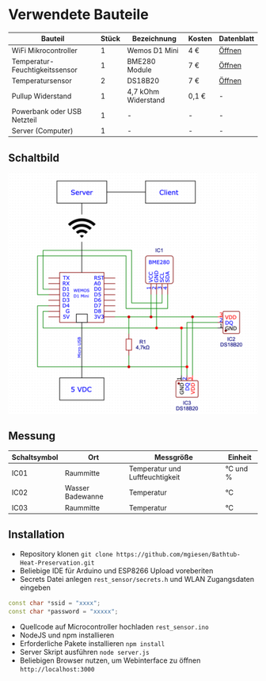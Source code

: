 # Verwendete Bauteile

| Bauteil                         | Stück | Bezeichnung         | Kosten | Datenblatt                                                                                |
| ------------------------------- | ----- | ------------------- | ------ | ----------------------------------------------------------------------------------------- |
| WiFi Mikrocontroller            | 1     | Wemos D1 Mini       | 4 €    | [Öffnen](https://www.wemos.cc/en/latest/d1/d1_mini_lite.html)                             |
| Temperatur- Feuchtigkeitssensor | 1     | BME280 Module       | 7 €    | [Öffnen](https://www.mouser.com/datasheet/2/783/BST-BME280-DS002-1509607.pdf)             |
| Temperatursensor                | 2     | DS18B20             | 7 €    | [Öffnen](https://www.analog.com/media/en/technical-documentation/data-sheets/ds18b20.pdf) |
| Pullup Widerstand               | 1     | 4,7 kOhm Widerstand | 0,1 €  | -                                                                                         |
| Powerbank oder USB Netzteil     | 1     | -                   | -      | -                                                                                         |
| Server (Computer)               | 1     | -                   | -      | -                                                                                         |

## Schaltbild

![Titel](images/schematic.png)

## Messung

| Schaltsymbol | Ort              | Messgröße                       | Einheit  |
| ------------ | ---------------- | ------------------------------- | -------- |
| IC01         | Raummitte        | Temperatur und Luftfeuchtigkeit | °C und % |
| IC02         | Wasser Badewanne | Temperatur                      | °C       |
| IC03         | Raummitte        | Temperatur                      | °C       |

## Installation

- Repository klonen `git clone https://github.com/mgiesen/Bathtub-Heat-Preservation.git`
- Beliebige IDE für Arduino und ESP8266 Upload voreberiten
- Secrets Datei anlegen `rest_sensor/secrets.h` und WLAN Zugangsdaten eingeben

```cpp
const char *ssid = "xxxx";
const char *password = "xxxxx";
```

- Quellcode auf Microcontroller hochladen `rest_sensor.ino`
- NodeJS und npm installieren
- Erforderliche Pakete installieren `npm install`
- Server Skript ausführen `node server.js`
- Beliebigen Browser nutzen, um Webinterface zu öffnen `http://localhost:3000`
